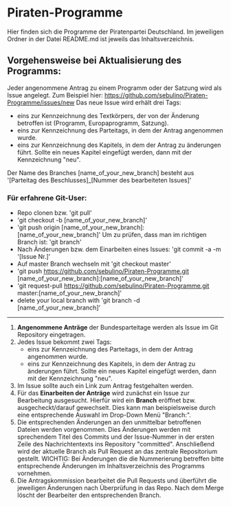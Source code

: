 # Piraten-Programme
Hier finden sich die Programme der Piratenpartei Deutschland.
Im jeweiligen Ordner in der Datei README.md ist jeweils das Inhaltsverzeichnis.

## Vorgehensweise bei Aktualisierung des Programms:

Jeder angenommene Antrag zu einem Programm oder der Satzung wird als Issue angelegt. Zum Beispiel hier:
https://github.com/sebulino/Piraten-Programme/issues/new
Das neue Issue wird erhält drei Tags:
+ eins zur Kennzeichnung des Textkörpers, der von der Änderung betroffen ist (Programm, Europaprogramm, Satzung).
+ eins zur Kennzeichnung des Parteitags, in dem der Antrag angenommen wurde.
+ eins zur Kennzeichnung des Kapitels, in dem der Antrag zu änderungen führt. Sollte ein neues Kapitel eingefügt werden, dann mit der Kennzeichnung "neu".

Der Name des Branches [name_of_your_new_branch] besteht aus
'[Parteitag des Beschlusses]\_[Nummer des bearbeiteten Issues]'

### Für erfahrene Git-User:
+ Repo clonen bzw. 'git pull'
+ 'git checkout -b [name_of_your_new_branch]'
+ 'git push origin [name_of_your_new_branch]:[name_of_your_new_branch]'
Um zu prüfen, dass man im richtigen Branch ist:
'git branch'
+ Nach Änderungen bzw. dem Einarbeiten eines Issues:
'git commit -a -m '[Issue Nr.]'
+ Auf master Branch wechseln mit 'git checkout master'
+ 'git push https://github.com/sebulino/Piraten-Programme.git [name_of_your_new_branch]:[name_of_your_new_branch]'
+ 'git request-pull https://github.com/sebulino/Piraten-Programme.git master:[name_of_your_new_branch]'
+ delete your local branch with 'git branch -d [name_of_your_new_branch]'


---

1. __Angenommene Anträge__ der Bundesparteitage werden als Issue im Git Repository eingetragen.
2. Jedes Issue bekommt zwei Tags:
    + eins zur Kennzeichnung des Parteitags, in dem der Antrag angenommen wurde.
    + eins zur Kennzeichnung des Kapitels, in dem der Antrag zu änderungen führt. Sollte ein neues Kapitel eingefügt werden, dann mit der Kennzeichnung "neu".
3. Im Issue sollte auch ein Link zum Antrag festgehalten werden.
4. Für das __Einarbeiten der Anträge__ wird zunächst ein Issue zur Bearbeitung ausgesucht. Hierfür wird ein __Branch__ eröffnet bzw. ausgecheckt/darauf gewechselt. Dies kann man beispielsweise durch eine entsprechende Auswahl im Drop-Down Menü "Branch:".
5. Die entsprechenden Änderungen an den unmittelbar betroffenen Dateien werden vorgenommen. Dies Änderungen werden mit sprechendem Titel des Commits und der Issue-Nummer in der ersten Zeile des Nachrichtentexts ins Repository "committed". Anschließend wird der aktuelle Branch als Pull Request an das zentrale Repositorium gestellt.
WICHTIG: Bei Änderungen die die Nummerierung betreffen bitte entsprechende Änderungen im Inhaltsverzeichnis des Programms vornehmen.
6. Die Antragskommission bearbeitet die Pull Requests und überführt die jeweiligen Änderungen nach Überprüfung in das Repo. Nach dem Merge löscht der Bearbeiter den entsprechenden Branch.
